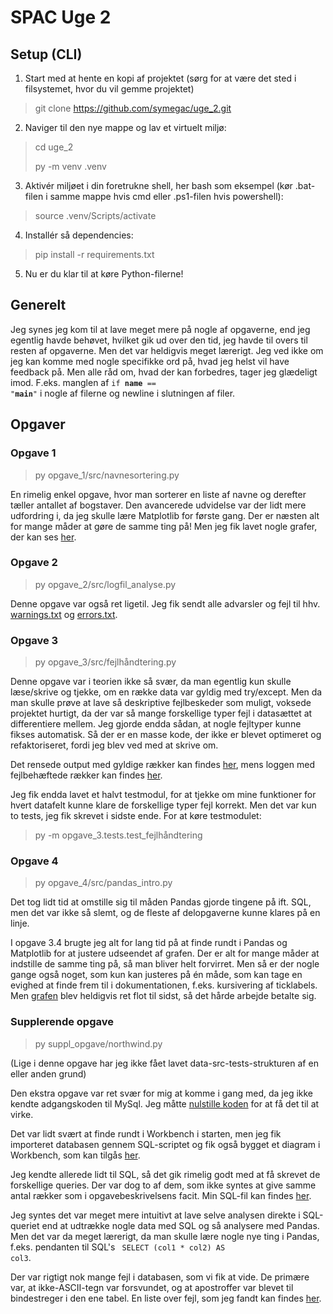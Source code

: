 # SPAC Uge 2
## Setup (CLI)
1. Start med at hente en kopi af projektet (sørg for at være det sted i filsystemet, hvor du vil gemme projektet)
> git clone https://github.com/symegac/uge_2.git
2. Naviger til den nye mappe og lav et virtuelt miljø:
> cd uge_2
>
> py -m venv .venv
3. Aktivér miljøet i din foretrukne shell, her bash som eksempel (kør .bat-filen i samme mappe hvis cmd eller .ps1-filen hvis powershell):
> source .venv/Scripts/activate
4. Installér så dependencies:
> pip install -r requirements.txt
5. Nu er du klar til at køre Python-filerne!

## Generelt
Jeg synes jeg kom til at lave meget mere på nogle af opgaverne, end jeg egentlig havde behøvet, hvilket gik ud over den tid, jeg havde til overs til resten af opgaverne. Men det var heldigvis meget lærerigt.
Jeg ved ikke om jeg kan komme med nogle specifikke ord på, hvad jeg helst vil have feedback på. Men alle råd om, hvad der kan forbedres, tager jeg glædeligt imod. F.eks. manglen af <code>if __name__ == "__main__"</code> i nogle af filerne og newline i slutningen af filer.

## Opgaver
### Opgave 1
> py opgave_1/src/navnesortering.py

En rimelig enkel opgave, hvor man sorterer en liste af navne og derefter tæller antallet af bogstaver.
Den avancerede udvidelse var der lidt mere udfordring i, da jeg skulle lære Matplotlib for første gang. Der er næsten alt for mange måder at gøre de samme ting på! Men jeg fik lavet nogle grafer, der kan ses [her](opgave_1/data/output/bar_plots.png).

### Opgave 2
> py opgave_2/src/logfil_analyse.py

Denne opgave var også ret ligetil. Jeg fik sendt alle advarsler og fejl til hhv. [warnings.txt](opgave_2/data/output/warnings.txt) og [errors.txt](opgave_2/data/output/errors.txt).

### Opgave 3
> py opgave_3/src/fejlhåndtering.py

Denne opgave var i teorien ikke så svær, da man egentlig kun skulle læse/skrive og tjekke, om en række data var gyldig med try/except.
Men da man skulle prøve at lave så deskriptive fejlbeskeder som muligt, voksede projektet hurtigt, da der var så mange forskellige typer fejl i datasættet at differentiere mellem. Jeg gjorde endda sådan, at nogle fejltyper kunne fikses automatisk.
Så der er en masse kode, der ikke er blevet optimeret og refaktoriseret, fordi jeg blev ved med at skrive om.

Det rensede output med gyldige rækker kan findes [her](opgave_3/data/output/output.csv), mens loggen med fejlbehæftede rækker kan findes [her](opgave_3/data/output/log.txt).

Jeg fik endda lavet et halvt testmodul, for at tjekke om mine funktioner for hvert datafelt kunne klare de forskellige typer fejl korrekt. Men det var kun to tests, jeg fik skrevet i sidste ende.
For at køre testmodulet:
> py -m opgave_3.tests.test_fejlhåndtering

### Opgave 4
> py opgave_4/src/pandas_intro.py

Det tog lidt tid at omstille sig til måden Pandas gjorde tingene på ift. SQL, men det var ikke så slemt, og de fleste af delopgaverne kunne klares på en linje.

I opgave 3.4 brugte jeg alt for lang tid på at finde rundt i Pandas og Matplotlib for at justere udseendet af grafen. Der er alt for mange måder at indstille de samme ting på, så man bliver helt forvirret. Men så er der nogle gange også noget, som kun kan justeres på én måde, som kan tage en evighed at finde frem til i dokumentationen, f.eks. kursivering af ticklabels. Men [grafen](opgave_4/data/output/bar_plot.png) blev heldigvis ret flot til sidst, så det hårde arbejde betalte sig.

### Supplerende opgave
> py suppl_opgave/northwind.py

(Lige i denne opgave har jeg ikke fået lavet data-src-tests-strukturen af en eller anden grund)

Den ekstra opgave var ret svær for mig at komme i gang med, da jeg ikke kendte adgangskoden til MySql. Jeg måtte [nulstille koden](https://dev.mysql.com/doc/refman/8.4/en/resetting-permissions.html) for at få det til at virke.

Det var lidt svært at finde rundt i Workbench i starten, men jeg fik importeret databasen gennem SQL-scriptet og fik også bygget et diagram i Workbench, som kan tilgås [her](suppl_opgave/suppl_opg_2.1.pdf).

Jeg kendte allerede lidt til SQL, så det gik rimelig godt med at få skrevet de forskellige queries. Der var dog to af dem, som ikke syntes at give samme antal rækker som i opgavebeskrivelsens facit. Min SQL-fil kan findes [her](suppl_opgave/uge3_opgave4.sql).

Jeg syntes det var meget mere intuitivt at lave selve analysen direkte i SQL-queriet end at udtrække nogle data med SQL og så analysere med Pandas. Men det var da meget lærerigt, da man skulle lære nogle nye ting i Pandas, f.eks. pendanten til SQL's <code> SELECT (col1 * col2) AS col3</code>.

Der var rigtigt nok mange fejl i databasen, som vi fik at vide. De primære var, at ikke-ASCII-tegn var forsvundet, og at apostroffer var blevet til bindestreger i den ene tabel. En liste over fejl, som jeg fandt kan findes [her](suppl_opgave/Fejl%20i%20Northwind-data.txt).